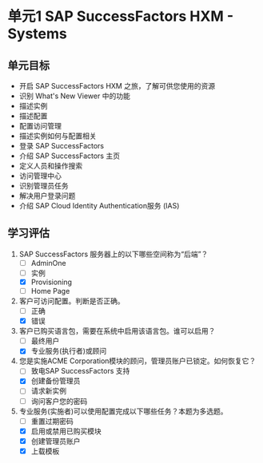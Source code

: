 # 单元1 SAP SuccessFactors HXM - Systems

## 单元目标

- 开启 SAP SuccessFactors HXM 之旅，了解可供您使用的资源
- 识别 What's New Viewer 中的功能
- 描述实例
- 描述配置
- 配置访问管理
- 描述实例如何与配置相关
- 登录 SAP SuccessFactors
- 介绍 SAP SuccessFactors 主页
- 定义人员和操作搜索
- 访问管理中心
- 识别管理员任务
- 解决用户登录问题
- 介绍 SAP Cloud Identity Authentication服务 (IAS)

## 学习评估

1. SAP SuccessFactors 服务器上的以下哪些空间称为“后端”？
    - [ ] AdminOne
    - [ ] 实例
    - [x] Provisioning
    - [ ] Home Page

2. 客户可访问配置。判断是否正确。
    - [ ] 正确
    - [x] 错误

3. 客户已购买语言包，需要在系统中启用该语言包。谁可以启用？
    - [ ] 最终用户
    - [x] 专业服务(执行者)或顾问

4. 您是实施ACME Corporation模块的顾问，管理员账户已锁定。如何恢复它？
    - [ ] 致电SAP SuccessFactors 支持
    - [x] 创建备份管理员
    - [ ] 请求新实例
    - [ ] 询问客户您的密码

5. 专业服务(实施者)可以使用配置完成以下哪些任务？本题为多选题。
    - [ ] 重置过期密码
    - [x] 启用或禁用已购买模块
    - [x] 创建管理员账户
    - [x] 上载模板

